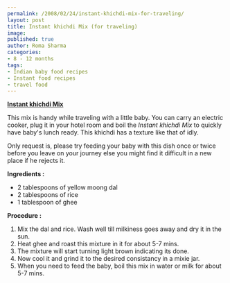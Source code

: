 ```yaml
--- 
permalink: /2008/02/24/instant-khichdi-mix-for-traveling/
layout: post
title: Instant khichdi Mix (for traveling)
image: 
published: true
author: Roma Sharma
categories: 
- 8 - 12 months
tags:
- Indian baby food recipes
- Instant food recipes
- travel food
---
```

<span style="text-decoration:underline;"><strong>Instant khichdi Mix</strong></span>

This mix is handy while traveling with a little baby. You can carry an electric cooker, plug it in your hotel room and boil the <em>Instant khichdi Mix</em> to quickly have baby's lunch ready. This khichdi has a texture like that of idly.

Only request is, please try feeding your baby with this dish once or twice before you leave on your journey else you might find it difficult in a new place if he rejects it.

<strong>Ingredients :</strong>
<ul>
	<li>2 tablespoons of yellow moong dal</li>
	<li>2 tablespoons of rice</li>
	<li>1 tablespoon of ghee</li>
</ul>
<strong>Procedure :</strong>
<ol>
	<li>Mix the dal and rice. Wash well till milkiness goes away and dry it in the sun.</li>
	<li>Heat ghee and roast this mixture in it for about 5-7 mins.</li>
	<li>The mixture will start turning light brown indicating its done.</li>
	<li>Now cool it and grind it to the desired consistancy in a mixie jar.</li>
	<li>When you need to feed the baby, boil this mix in water or milk for about 5-7 mins.</li>
</ol>

